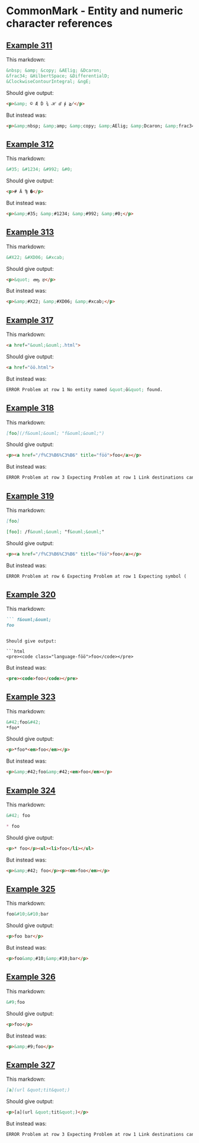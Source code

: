 # CommonMark - Entity and numeric character references

## [Example 311](https://spec.commonmark.org/0.29/#example-311)

This markdown:

```markdown
&nbsp; &amp; &copy; &AElig; &Dcaron;
&frac34; &HilbertSpace; &DifferentialD;
&ClockwiseContourIntegral; &ngE;

```

Should give output:

```html
<p>&amp; © Æ Ď ¾ ℋ ⅆ ∲ ≧̸</p>
```

But instead was:

```html
<p>&amp;nbsp; &amp;amp; &amp;copy; &amp;AElig; &amp;Dcaron; &amp;frac34; &amp;HilbertSpace; &amp;DifferentialD; &amp;ClockwiseContourIntegral; &amp;ngE;</p>
```
## [Example 312](https://spec.commonmark.org/0.29/#example-312)

This markdown:

```markdown
&#35; &#1234; &#992; &#0;

```

Should give output:

```html
<p># Ӓ Ϡ �</p>
```

But instead was:

```html
<p>&amp;#35; &amp;#1234; &amp;#992; &amp;#0;</p>
```
## [Example 313](https://spec.commonmark.org/0.29/#example-313)

This markdown:

```markdown
&#X22; &#XD06; &#xcab;

```

Should give output:

```html
<p>&quot; ആ ಫ</p>
```

But instead was:

```html
<p>&amp;#X22; &amp;#XD06; &amp;#xcab;</p>
```
## [Example 317](https://spec.commonmark.org/0.29/#example-317)

This markdown:

```markdown
<a href="&ouml;&ouml;.html">

```

Should give output:

```html
<a href="öö.html">
```

But instead was:

```html
ERROR Problem at row 1 No entity named &quot;ö&quot; found.
```
## [Example 318](https://spec.commonmark.org/0.29/#example-318)

This markdown:

```markdown
[foo](/f&ouml;&ouml; "f&ouml;&ouml;")

```

Should give output:

```html
<p><a href="/f%C3%B6%C3%B6" title="föö">foo</a></p>
```

But instead was:

```html
ERROR Problem at row 3 Expecting Problem at row 1 Link destinations can&#39;t contain whitespace, if you would like to include them please wrap your URL with &lt; .. &gt;
```
## [Example 319](https://spec.commonmark.org/0.29/#example-319)

This markdown:

```markdown
[foo]

[foo]: /f&ouml;&ouml; "f&ouml;&ouml;"

```

Should give output:

```html
<p><a href="/f%C3%B6%C3%B6" title="föö">foo</a></p>
```

But instead was:

```html
ERROR Problem at row 6 Expecting Problem at row 1 Expecting symbol (
```
## [Example 320](https://spec.commonmark.org/0.29/#example-320)

This markdown:

```markdown
``` f&ouml;&ouml;
foo
```

```

Should give output:

```html
<pre><code class="language-föö">foo</code></pre>
```

But instead was:

```html
<pre><code>foo</code></pre>
```
## [Example 323](https://spec.commonmark.org/0.29/#example-323)

This markdown:

```markdown
&#42;foo&#42;
*foo*

```

Should give output:

```html
<p>*foo*<em>foo</em></p>
```

But instead was:

```html
<p>&amp;#42;foo&amp;#42;<em>foo</em></p>
```
## [Example 324](https://spec.commonmark.org/0.29/#example-324)

This markdown:

```markdown
&#42; foo

* foo

```

Should give output:

```html
<p>* foo</p><ul><li>foo</li></ul>
```

But instead was:

```html
<p>&amp;#42; foo</p><p><em>foo</em></p>
```
## [Example 325](https://spec.commonmark.org/0.29/#example-325)

This markdown:

```markdown
foo&#10;&#10;bar

```

Should give output:

```html
<p>foo bar</p>
```

But instead was:

```html
<p>foo&amp;#10;&amp;#10;bar</p>
```
## [Example 326](https://spec.commonmark.org/0.29/#example-326)

This markdown:

```markdown
&#9;foo

```

Should give output:

```html
<p>foo</p>
```

But instead was:

```html
<p>&amp;#9;foo</p>
```
## [Example 327](https://spec.commonmark.org/0.29/#example-327)

This markdown:

```markdown
[a](url &quot;tit&quot;)

```

Should give output:

```html
<p>[a](url &quot;tit&quot;)</p>
```

But instead was:

```html
ERROR Problem at row 3 Expecting Problem at row 1 Link destinations can&#39;t contain whitespace, if you would like to include them please wrap your URL with &lt; .. &gt;
```
